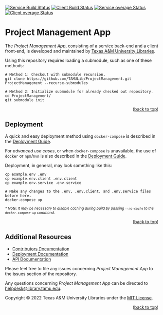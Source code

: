 <a name="readme-top"></a>
[![Service Build Status][service-build-badge]][service-build-status]
[![Client Build Status][client-build-badge]][client-build-status]
[![Service overage Status][service-coverage-badge]][service-coverage-status]
[![Client overage Status][client-coverage-badge]][client-coverage-status]

# Project Management App

The *Project Management App*, consisting of a service back-end and a client front-end, is developed and maintained by [Texas A&M University Libraries][tamu-library].

Using this repository requires loading a submodule, such as one of these methods:
```shell
# Method 1: Checkout with submodule recursion.
git clone https://github.com/TAMULib/ProjectManagement.git ProjectManagement --recurse-submodules

# Method 2: Initialize submodule for already checked out repository.
cd ProjectManagement/
git submodule init
```

<div align="right">(<a href="#readme-top">back to top</a>)</div>


## Deployment

A quick and easy deployment method using `docker-compose` is described in the [Deployment Guide][deployment-guide].

For _advanced use cases_, or when `docker-compose` is unavailable, the use of `docker` or `npm`/`mvn` is also described in the [Deployment Guide][deployment-guide].

Deployment, in general, may look something like this:

```shell
cp example.env .env
cp example.env.client .env.client
cp example.env.service .env.service

# Make any changes to the .env, .env.client, and .env.service files before here.
docker-compose up
```

<sub>_* Note: It may be necessary to disable caching during build by passing `--no-cache` to the `docker-compose up` command._</sub>

<div align="right">(<a href="#readme-top">back to top</a>)</div>


## Additional Resources

- [Contributors Documentation][contribute-guide]
- [Deployment Documentation][deployment-guide]
- [API Documentation][api-docs]

Please feel free to file any issues concerning *Project Management App* to the issues section of the repository.

Any questions concerning *Project Management App* can be directed to helpdesk@library.tamu.edu.

Copyright © 2022 Texas A&M University Libraries under the [MIT License][license].

<div align="right">(<a href="#readme-top">back to top</a>)</div>


<!-- LINKS -->
[service-build-status]: https://github.com/TAMULib/ProjectManagementService/actions?query=workflow%3ABuild
[service-build-badge]: https://github.com/TAMULib/ProjectManagementService/workflows/Build/badge.svg
[service-coverage-status]: https://coveralls.io/github/TAMULib/ProjectManagementService
[service-coverage-badge]: https://coveralls.io/repos/github/TAMULib/ProjectManagementService/badge.svg

[client-build-status]: https://github.com/TAMULib/ProjectManagementUI/actions?query=workflow%3ABuild
[client-build-badge]: https://github.com/TAMULib/ProjectManagementUI/workflows/Build/badge.svg
[client-coverage-status]: https://coveralls.io/github/TAMULib/ProjectManagementUI
[client-coverage-badge]: https://coveralls.io/repos/github/TAMULib/ProjectManagementUI/badge.svg

[tamu-library]: http://library.tamu.edu
[api-docs]: https://tamulib.github.io/ProjectManagementService

[deployment-guide]: DEPLOYING.md
[contribute-guide]: CONTRIBUTING.md
[license]: LICENSE
